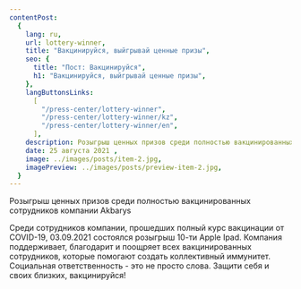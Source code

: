 ```yaml
---
contentPost:
  {
    lang: ru,
    url: lottery-winner,
    title: "Вакцинируйся, выйгрывай ценные призы",
    seo: {
      title: "Пост: Вакцинируйся",
      h1: "Вакцинируйся, выйгрывай ценные призы",
    },
    langButtonsLinks:
      [
        "/press-center/lottery-winner",
        "/press-center/lottery-winner/kz",
        "/press-center/lottery-winner/en",
      ],
    description: Розыгрыш ценных призов среди полностью вакцинированных...,
    date: 25 августа 2021 ,
    image: ../images/posts/item-2.jpg,
    imagePreview: ../images/posts/preview-item-2.jpg,
  }
---
```


Розыгрыш ценных призов среди полностью вакцинированных сотрудников компании Akbarys

Среди сотрудников компании, прошедших полный курс вакцинации от COVID-19, 03.09.2021 состоялся розыгрыш 10-ти Apple Ipad. Компания поддерживает, благодарит и поощряет всех вакцинированных сотрудников, которые помогают создать коллективный иммунитет. Социальная ответственность - это не просто слова. Защити себя и своих близких, вакцинируйся!
